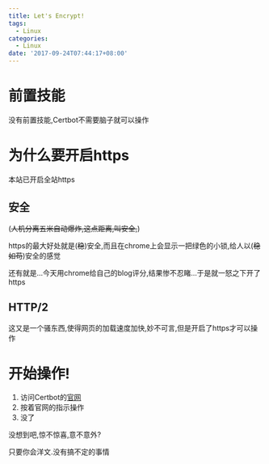 ```yaml
---
title: Let's Encrypt!
tags:
  - Linux
categories:
  - Linux
date: '2017-09-24T07:44:17+08:00'
---
```


# 前置技能

没有前置技能,Certbot不需要脑子就可以操作

# 为什么要开启https

本站已开启全站https
<!--more-->
## 安全

(~~人机分离五米自动爆炸,这点距离,叫安全,~~)

https的最大好处就是(~~稳~~)安全,而且在chrome上会显示一把绿色的小锁,给人以(~~稳如苟~~)安全的感觉

还有就是...今天用chrome给自己的blog评分,结果惨不忍睹...于是就一怒之下开了https

## HTTP/2

这又是一个骚东西,使得网页的加载速度加快,妙不可言,但是开启了https才可以操作

# 开始操作!

1. 访问Certbot的[官网](https://certbot.eff.org/)
2. 按着官网的指示操作
3. 没了

没想到吧,惊不惊喜,意不意外?

只要你会洋文.没有搞不定的事情
